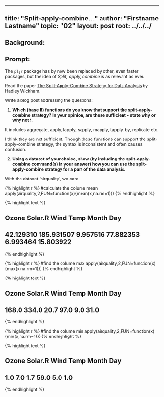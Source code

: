 
---
title: "Split-apply-combine..."
author: "Firstname Lastname"
topic: "02"
layout: post
root: ../../../
---

## Background:

## Prompt:


The `plyr` package has by now been replaced by other, even faster packages, but the idea of *Split, apply, combine* is as relevant as ever.

Read the paper [The Split-Apply-Combine Strategy for Data Analysis](https://www.jstatsoft.org/article/view/v040i01) by Hadley Wickham.


Write a blog post addressing the questions: 

1. **Which (base R) functions do you know that support the split-apply-combine strategy? In your opinion, are these sufficient - state why or why not?**. 

It includes aggregate, apply, lapply, sapply, mapply, tapply, by, replicate etc. 

I think they are not sufficient. Though these functions can support the split-apply-combine strategy, the syntax is inconsistent and often causes confusion.

2. **Using a dataset of your choice, show (by including the split-apply-combine command(s) in your answer) how you can use the split-apply-combine strategy for a part of the data analysis.**

With the dataset 'airquality', we can:


{% highlight r %}
#calculate the colume mean
apply(airquality,2,FUN=function(x){mean(x,na.rm=1)})
{% endhighlight %}



{% highlight text %}
##      Ozone    Solar.R       Wind       Temp      Month        Day 
##  42.129310 185.931507   9.957516  77.882353   6.993464  15.803922
{% endhighlight %}



{% highlight r %}
#find the colume max
apply(airquality,2,FUN=function(x){max(x,na.rm=1)})
{% endhighlight %}



{% highlight text %}
##   Ozone Solar.R    Wind    Temp   Month     Day 
##   168.0   334.0    20.7    97.0     9.0    31.0
{% endhighlight %}



{% highlight r %}
#find the colume min
apply(airquality,2,FUN=function(x){min(x,na.rm=1)})
{% endhighlight %}



{% highlight text %}
##   Ozone Solar.R    Wind    Temp   Month     Day 
##     1.0     7.0     1.7    56.0     5.0     1.0
{% endhighlight %}
